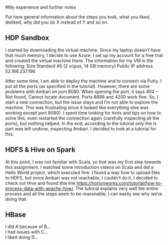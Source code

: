 #My experience and further notes

Put here general information about the steps you took, what you liked, disliked, why did you do X instead of Y and so on.

## HDP Sandbox

I started by downloading the virtual machine. Since my laptop doesn’t have that much memory, I decide to use Azure. I set up my account for a free trial and created the virtual machine there. 
The information for my VM is the following: 
Size
Standard A5 (2 vcpus, 14 GB memory)
Public IP address
52.166.237.196

After some time, I am able to deploy the machine and to connect via Putty. I put all the ports (as specified in the tutorial). However, there are some problems with Ambari on port 8080. When opening the port, it says 404 – Not found, Cannot locate document. Ports 8888 and 4200 work fine. So, I start a new connection, but the issue stays and I’m not able to explore the machine. This was frustrating since it looked like everything else was working except port 8080). I spent time looking for hints and tips on how to solve this, even restarted the connection again (carefully inspecting all the ports), but nothing helped. In the end, according to the tutorial only the ls part was left undone, inspecting Ambari. I decided to look at a tutorial for this.


## HDFS & Hive on Spark

At this point, I was not familiar with Scala, so that was my first step towards this assignment. I watched some introduction videos on Scala and did a Hello World project, which executed fine. I found a way how to upload files to HDFS, but since Ambari was not reachable, I couldn’t do it. I decided to check out Hive and found this link https://hortonworks.com/tutorial/how-to-process-data-with-apache-hive/. The tutorial explains very well the entire process and all the steps seem to be reasonable, I can easily see why we’re doing that. 


## HBase

I did A because of B...
<br>I had issues with C...
<br>I liked doing D...

